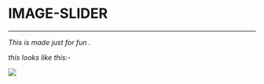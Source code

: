 # IMAGE-SLIDER

---

_This is made just for fun ._

_this looks like this:-_

![](images/imageslider.gif)



 
